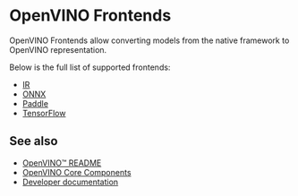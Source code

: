 # OpenVINO Frontends

OpenVINO Frontends allow converting models from the native framework to OpenVINO representation.

Below is the full list of supported frontends:

 * [IR](./ir/README.md)
 * [ONNX](./onnx)
 * [Paddle](./paddle)
 * [TensorFlow](./tensorflow/README.md)

## See also
 * [OpenVINO™ README](../../README.md)
 * [OpenVINO Core Components](../README.md)
 * [Developer documentation](../../docs/dev/index.md)
